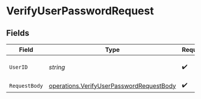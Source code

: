 # VerifyUserPasswordRequest


## Fields

| Field                                                                                                | Type                                                                                                 | Required                                                                                             | Description                                                                                          |
| ---------------------------------------------------------------------------------------------------- | ---------------------------------------------------------------------------------------------------- | ---------------------------------------------------------------------------------------------------- | ---------------------------------------------------------------------------------------------------- |
| `UserID`                                                                                             | *string*                                                                                             | :heavy_check_mark:                                                                                   | The unique identifier of the user.                                                                   |
| `RequestBody`                                                                                        | [operations.VerifyUserPasswordRequestBody](../../models/operations/verifyuserpasswordrequestbody.md) | :heavy_check_mark:                                                                                   | N/A                                                                                                  |